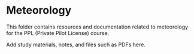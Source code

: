 # Meteorology

This folder contains resources and documentation related to meteorology for the PPL (Private Pilot License) course.

Add study materials, notes, and files such as PDFs here.
